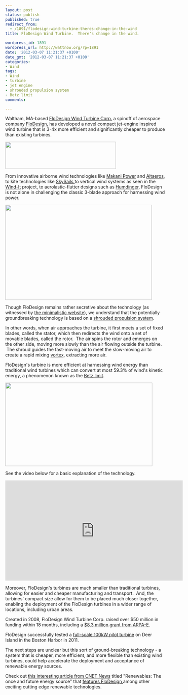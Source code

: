 ```yaml
---
layout: post
status: publish
published: true
redirect_from:
  - /1891/flodesign-wind-turbine-theres-change-in-the-wind
title: FloDesign Wind Turbine.  There's change in the wind.

wordpress_id: 1891
wordpress_url: http://wattnow.org/?p=1891
date: '2012-03-07 11:21:37 +0100'
date_gmt: '2012-03-07 11:21:37 +0100'
categories:
- Wind
tags:
- Wind
- turbine
- jet engine
- shrouded propulsion system
- Betz limit
comments:

---
```

<p>Waltham, MA-based&nbsp;<a href="http://www.fdwt.com/">FloDesign Wind Turbine Corp.</a>&nbsp;a spinoff of aerospace company <a href="http://flodesign.org/about.html">FloDesign</a>, has developed a novel compact jet-engine inspired wind turbine that is 3-4x more efficient and significantly cheaper to produce than existing turbines.</p>
<p><a href="http://www.fdwt.com/"><img class="alignnone  wp-image-1892" title="flodesign - logo" src="{{ 'assets/from-wordpress/uploads/2012/03/flodesign-logo.jpg' | relative_url }}" alt="" width="349" height="85" /></a></p>
<p>From innovative airborne wind technologies like <a title="Makani Power.  High capacity wind." href="http://wattnow.org/1148/makani-power-high-capacity-wind">Makani Power</a> and <a title="Altaeros Energies" href="http://wattnow.org/95/altaeros-energies">Altaeros</a>, to kite technologies like <a title="SkySails.  New energy for shipping." href="http://wattnow.org/1480/skysails-new-energy-for-shipping">SkySails </a>to vertical wind systems as seen in the <a title="Wind-it.  Vertical wind turbines on existing tower networks." href="http://wattnow.org/1108/wind-it-vertical-wind-turbines-on-existing-tower-networks">Wind-It</a> project, to aerolastic-flutter designs such as <a href="http://wattnow.org/4/hummm">Humdinger</a>, FloDesign is not alone in challenging the classic 3-blade approach for harnessing wind power.</p>
<p><a href="http://www.greendiary.com/entry/flodesign-wind-turbines-to-rise-above-concept-stage/"><img class="alignnone  wp-image-1895" title="flodesign - mountain" src="{{ 'assets/from-wordpress/uploads/2012/03/flodesign-mountain.jpg' | relative_url }}" alt="" width="462" height="299" /></a></p>
<p>Though FloDesign remains rather secretive about the technology (as witnessed by <a href="http://fdwt.com/">the minimalistic website</a>), we understand that the potentially groundbreaking technology is based on a&nbsp;<a href="http://www.technologyreview.com/energy/21737/">shrouded propulsion system</a>.</p>
<p>In other words, when air approaches the turbine, it first meets a set of fixed blades, called the stator, which then redirects the wind onto a set of movable blades, called the rotor. &nbsp;The air spins the rotor and emerges on the other side, moving more slowly than the air flowing outside the turbine. &nbsp;The shroud guides the fast-moving air to meet the slow-moving air to create a rapid mixing <a href="http://en.wikipedia.org/wiki/Vortex">vortex</a>, extracting more air.</p>
<p>FloDesign's turbine is more efficient at harnessing wind energy than traditional wind turbines which can convert at most 59.3% of wind's kinetic energy, a phenomenon known as the&nbsp;<a href="http://en.wikipedia.org/wiki/Betz'_law">Betz limit</a>.</p>
<p><a href="http://www.youtube.com/watch?v=WB5CawKfE2M"><img class="alignnone  wp-image-1896" title="flodesign - parts" src="{{ 'assets/from-wordpress/uploads/2012/03/flodesign-parts.png' | relative_url }}" alt="" width="464" height="262" /></a></p>
<p>See the video below for a basic explanation of the technology.</p>
<p><iframe src="http://www.youtube.com/embed/WB5CawKfE2M" frameborder="0" width="560" height="315"></iframe></p>
<p>Moreover, FloDesign's turbines are much smaller than traditional turbines, allowing for easier and cheaper manufacturing and transport. &nbsp;And, the turbines' compact size allow for them to be placed much closer together, enabling the deployment of the FloDesign turbines in a wider range of locations, including urban areas.</p>
<p>Created in 2008, FloDesign Wind Turbine Corp. raised over $50 million in funding within 18 months, including a <a href="http://arpa-e.energy.gov/ProgramsProjects/OtherProjects/RenewablePower/BreakthroughHighEfficiencyShroudedWindTurbine.aspx">$8.3 million grant from ARPA-E</a>.</p>
<p>FloDesign successfully tested a <a href="http://www.youtube.com/watch?v=xqHipyQccKU&amp;feature=related">full-scale 100kW pilot turbine</a> on Deer Island in the Boston Harbor in 2011.</p>
<p>The next steps are unclear but this sort of ground-breaking technology - a system that is cheaper, more efficient, and more flexible than existing wind turbines, could help accelerate the deployment and acceptance of renewable energy sources.</p>
<p>Check out <a href="http://news.cnet.com/8301-11128_3-57389443-54/renewables-the-once-and-future-energy-source/?tag=txt;title">this interesting article from CNET News</a>&nbsp;titled "Renewables: The once and future energy source" that <a href="http://news.cnet.com/2300-33566_3-10011387.html?tag=txt;post.gallery">features FloDesign </a>among other exciting cutting edge renewable technologies.</p>

